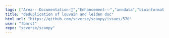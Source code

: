 ```yaml
---
tags: ["Area---Documentation-📒","Enhancement-✨","anndata","bioinformatics","data-science","machine-learning","python","scanpy","scverse","transcriptomics","visualize-data"]
title: "deduplication of louvain and leiden doc"
html_url: "https://github.com/scverse/scanpy/issues/570"
user: "fbnrst"
repo: "scverse/scanpy"
---
```


